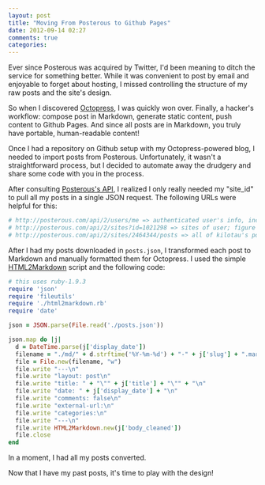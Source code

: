 ```yaml
---
layout: post
title: "Moving From Posterous to Github Pages"
date: 2012-09-14 02:27
comments: true
categories: 
---
```


Ever since Posterous was acquired by Twitter, I'd been meaning to ditch the service for something better. While it was convenient to post by email and enjoyable to forget about hosting, I missed controlling the structure of my raw posts and the site's design.

So when I discovered [Octopress](http://octopress.org), I was quickly won over. Finally, a hacker's workflow: compose post in Markdown, generate static content, push content to Github Pages. And since all posts are in Markdown, you truly have portable, human-readable content!

Once I had a repository on Github setup with my Octopress-powered blog, I needed to import posts from Posterous. Unfortunately, it wasn't a straightforward process, but I decided to automate away the drudgery and share some code with you in the process.

After consulting [Posterous's API](http://posterous.com/api), I realized I only really needed my "site_id" to pull all my posts in a single JSON request. The following URLs were helpful for this:

```ruby
# http://posterous.com/api/2/users/me => authenticated user's info, including ID
# http://posterous.com/api/2/sites?id=1021298 => sites of user; figure out site_id
# http://posterous.com/api/2/sites/2464344/posts => all of kilotau's posts in JSON; using site_id
```

After I had my posts downloaded in `posts.json`, I transformed each post to Markdown and manually formatted them for Octopress. I used the simple [HTML2Markdown](https://github.com/singpolyma/HTML2Markdown) script and the following code:

```ruby
# this uses ruby-1.9.3
require 'json'
require 'fileutils'
require './html2markdown.rb'
require 'date'

json = JSON.parse(File.read('./posts.json'))

json.map do |j|
  d = DateTime.parse(j['display_date'])
  filename = "./md/" + d.strftime('%Y-%m-%d') + "-" + j['slug'] + ".markdown"
  file = File.new(filename, "w")
  file.write "---\n"
  file.write "layout: post\n"
  file.write "title: " + "\"" + j['title'] + "\"" + "\n"
  file.write "date: " + j['display_date'] + "\n"
  file.write "comments: false\n"
  file.write "external-url:\n"
  file.write "categories:\n"
  file.write "---\n"
  file.write HTML2Markdown.new(j['body_cleaned'])
  file.close
end
```

In a moment, I had all my posts converted.

Now that I have my past posts, it's time to play with the design!